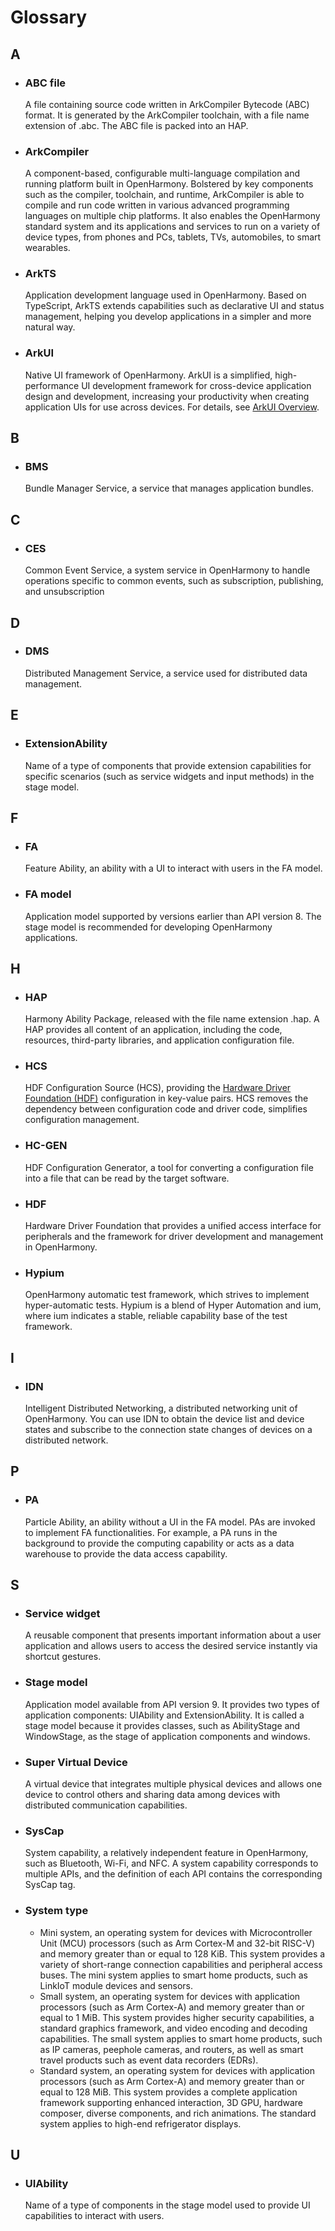 # Glossary

## A

- ### ABC file

    A file containing source code written in ArkCompiler Bytecode (ABC) format. It is generated by the ArkCompiler toolchain, with a file name extension of .abc. The ABC file is packed into an HAP.

- ### ArkCompiler

    A component-based, configurable multi-language compilation and running platform built in OpenHarmony. Bolstered by key components such as the compiler, toolchain, and runtime, ArkCompiler is able to compile and run code written in various advanced programming languages on multiple chip platforms. It also enables the OpenHarmony standard system and its applications and services to run on a variety of device types, from phones and PCs, tablets, TVs, automobiles, to smart wearables.

- ### ArkTS

    Application development language used in OpenHarmony. Based on TypeScript, ArkTS extends capabilities such as declarative UI and status management, helping you develop applications in a simpler and more natural way.

- ### ArkUI

  Native UI framework of OpenHarmony. ArkUI is a simplified, high-performance UI development framework for cross-device application design and development, increasing your productivity when creating application UIs for use across devices. For details, see [ArkUI Overview](application-dev/ui/arkui-overview.md).


## B

- ### BMS

    Bundle Manager Service, a service that manages application bundles.

## C

- ### CES

    Common Event Service, a system service in OpenHarmony to handle operations specific to common events, such as subscription, publishing, and unsubscription


## D

- ### DMS

    Distributed Management Service, a service used for distributed data management.


## E

- ### ExtensionAbility

    Name of a type of components that provide extension capabilities for specific scenarios (such as service widgets and input methods) in the stage model.


## F

- ### FA

    Feature Ability, an ability with a UI to interact with users in the FA model.
    
- ### FA model

    Application model supported by versions earlier than API version 8. The stage model is recommended for developing OpenHarmony applications.


## H

- ### HAP

    Harmony Ability Package, released with the file name extension .hap. A HAP provides all content of an application, including the code, resources, third-party libraries, and application configuration file.


- ### HCS

    HDF Configuration Source (HCS), providing the [Hardware Driver Foundation (HDF)](#hdf) configuration in key-value pairs. HCS removes the dependency between configuration code and driver code, simplifies configuration management.


- ### HC-GEN

    HDF Configuration Generator, a tool for converting a configuration file into a file that can be read by the target software.


- ### HDF

    Hardware Driver Foundation that provides a unified access interface for peripherals and the framework for driver development and management in OpenHarmony.

- ### Hypium

    OpenHarmony automatic test framework, which strives to implement hyper-automatic tests. Hypium is a blend of Hyper Automation and ium, where ium indicates a stable, reliable capability base of the test framework.


## I

- ### IDN

    Intelligent Distributed Networking, a distributed networking unit of OpenHarmony. You can use IDN to obtain the device list and device states and subscribe to the connection state changes of devices on a distributed network.


## P

- ### PA

    Particle Ability, an ability without a UI in the FA model. PAs are invoked to implement FA functionalities. For example, a PA runs in the background to provide the computing capability or acts as a data warehouse to provide the data access capability.


## S

- ### Service widget

    A reusable component that presents important information about a user application and allows users to access the desired service instantly via shortcut gestures.

- ### Stage model

    Application model available from API version 9. It provides two types of application components: UIAbility and ExtensionAbility. It is called a stage model because it provides classes, such as AbilityStage and WindowStage, as the stage of application components and windows.

- ### Super Virtual Device

    A virtual device that integrates multiple physical devices and allows one device to control others and sharing data among devices with distributed communication capabilities.

- ### SysCap

    System capability, a relatively independent feature in OpenHarmony, such as Bluetooth, Wi-Fi, and NFC. A system capability corresponds to multiple APIs, and the definition of each API contains the corresponding SysCap tag.

- ### System type
    - Mini system, an operating system for devices with Microcontroller Unit (MCU) processors (such as Arm Cortex-M and 32-bit RISC-V) and memory greater than or equal to 128 KiB. This system provides a variety of short-range connection capabilities and peripheral access buses. The mini system applies to smart home products, such as LinkIoT module devices and sensors.
    - Small system, an operating system for devices with application processors (such as Arm Cortex-A) and memory greater than or equal to 1 MiB. This system provides higher security capabilities, a standard graphics framework, and video encoding and decoding capabilities. The small system applies to smart home products,  such as IP cameras, peephole cameras, and routers, as well as smart travel products such as event data recorders (EDRs).
    - Standard system, an operating system for devices with application processors (such as Arm Cortex-A) and memory greater than or equal to 128 MiB. This system provides a complete application framework supporting enhanced interaction, 3D GPU, hardware composer, diverse components, and rich animations. The standard system applies to high-end refrigerator displays.

## U

- ### UIAbility

    Name of a type of components in the stage model used to provide UI capabilities to interact with users.
